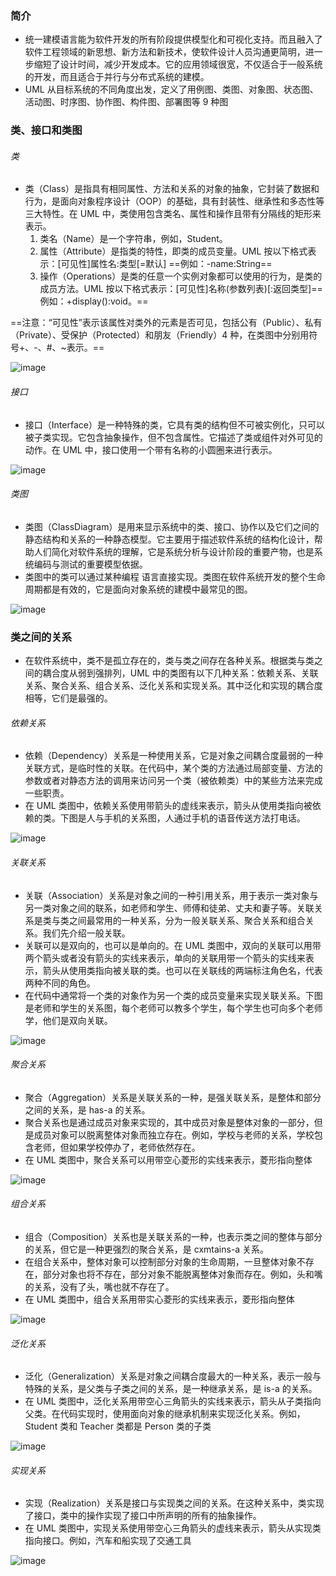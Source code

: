 ### 简介
- 统一建模语言能为软件开发的所有阶段提供模型化和可视化支持。而且融入了软件工程领域的新思想、新方法和新技术，使软件设计人员沟通更简明，进一步缩短了设计时间，减少开发成本。它的应用领域很宽，不仅适合于一般系统的开发，而且适合于并行与分布式系统的建模。
- UML 从目标系统的不同角度出发，定义了用例图、类图、对象图、状态图、活动图、时序图、协作图、构件图、部署图等 9 种图
### 类、接口和类图
###### 类
- 类（Class）是指具有相同属性、方法和关系的对象的抽象，它封装了数据和行为，是面向对象程序设计（OOP）的基础，具有封装性、继承性和多态性等三大特性。在 UML 中，类使用包含类名、属性和操作且带有分隔线的矩形来表示。
    1. 类名（Name）是一个字符串，例如，Student。
    2. 属性（Attribute）是指类的特性，即类的成员变量。UML 按以下格式表示：[可见性]属性名:类型[=默认]
==例如：-name:String==
    3. 操作（Operations）是类的任意一个实例对象都可以使用的行为，是类的成员方法。UML 按以下格式表示：[可见性]名称(参数列表)[:返回类型]==例如：+display():void。==

==注意：“可见性”表示该属性对类外的元素是否可见，包括公有（Public）、私有（Private）、受保护（Protected）和朋友（Friendly）4 种，在类图中分别用符号+、-、#、~表示。==

![image](http://c.biancheng.net/uploads/allimg/181112/3-1Q1121K933555.gif)
###### 接口
- 接口（Interface）是一种特殊的类，它具有类的结构但不可被实例化，只可以被子类实现。它包含抽象操作，但不包含属性。它描述了类或组件对外可见的动作。在 UML 中，接口使用一个带有名称的小圆圈来进行表示。

![image](http://c.biancheng.net/uploads/allimg/181112/3-1Q1121K9493J.gif)
###### 类图
- 类图（ClassDiagram）是用来显示系统中的类、接口、协作以及它们之间的静态结构和关系的一种静态模型。它主要用于描述软件系统的结构化设计，帮助人们简化对软件系统的理解，它是系统分析与设计阶段的重要产物，也是系统编码与测试的重要模型依据。
- 类图中的类可以通过某种编程 语言直接实现。类图在软件系统开发的整个生命周期都是有效的，它是面向对象系统的建模中最常见的图。

![image](http://c.biancheng.net/uploads/allimg/181112/3-1Q1121P6195T.gif)
### 类之间的关系
- 在软件系统中，类不是孤立存在的，类与类之间存在各种关系。根据类与类之间的耦合度从弱到强排列，UML 中的类图有以下几种关系：依赖关系、关联关系、聚合关系、组合关系、泛化关系和实现关系。其中泛化和实现的耦合度相等，它们是最强的。
###### 依赖关系
- 依赖（Dependency）关系是一种使用关系，它是对象之间耦合度最弱的一种关联方式，是临时性的关联。在代码中，某个类的方法通过局部变量、方法的参数或者对静态方法的调用来访问另一个类（被依赖类）中的某些方法来完成一些职责。
- 在 UML 类图中，依赖关系使用带箭头的虚线来表示，箭头从使用类指向被依赖的类。下图是人与手机的关系图，人通过手机的语音传送方法打电话。

![image](http://c.biancheng.net/uploads/allimg/181112/3-1Q1121PA2Y5.gif)
###### 关联关系
- 关联（Association）关系是对象之间的一种引用关系，用于表示一类对象与另一类对象之间的联系，如老师和学生、师傅和徒弟、丈夫和妻子等。关联关系是类与类之间最常用的一种关系，分为一般关联关系、聚合关系和组合关系。我们先介绍一般关联。
- 关联可以是双向的，也可以是单向的。在 UML 类图中，双向的关联可以用带两个箭头或者没有箭头的实线来表示，单向的关联用带一个箭头的实线来表示，箭头从使用类指向被关联的类。也可以在关联线的两端标注角色名，代表两种不同的角色。
- 在代码中通常将一个类的对象作为另一个类的成员变量来实现关联关系。下图是老师和学生的关系图，每个老师可以教多个学生，每个学生也可向多个老师学，他们是双向关联。

![image](http://c.biancheng.net/uploads/allimg/181112/3-1Q1121Q5115Q.gif)
###### 聚合关系
- 聚合（Aggregation）关系是关联关系的一种，是强关联关系，是整体和部分之间的关系，是 has-a 的关系。
- 聚合关系也是通过成员对象来实现的，其中成员对象是整体对象的一部分，但是成员对象可以脱离整体对象而独立存在。例如，学校与老师的关系，学校包含老师，但如果学校停办了，老师依然存在。
- 在 UML 类图中，聚合关系可以用带空心菱形的实线来表示，菱形指向整体

![image](http://c.biancheng.net/uploads/allimg/181112/3-1Q1121Q541410.gif)
###### 组合关系
- 组合（Composition）关系也是关联关系的一种，也表示类之间的整体与部分的关系，但它是一种更强烈的聚合关系，是 cxmtains-a 关系。
- 在组合关系中，整体对象可以控制部分对象的生命周期，一旦整体对象不存在，部分对象也将不存在，部分对象不能脱离整体对象而存在。例如，头和嘴的关系，没有了头，嘴也就不存在了。
- 在 UML 类图中，组合关系用带实心菱形的实线来表示，菱形指向整体

![image](http://c.biancheng.net/uploads/allimg/181112/3-1Q1121QFD27.gif)
###### 泛化关系
- 泛化（Generalization）关系是对象之间耦合度最大的一种关系，表示一般与特殊的关系，是父类与子类之间的关系，是一种继承关系，是 is-a 的关系。
- 在 UML 类图中，泛化关系用带空心三角箭头的实线来表示，箭头从子类指向父类。在代码实现时，使用面向对象的继承机制来实现泛化关系。例如，Student 类和 Teacher 类都是 Person 类的子类

![image](http://c.biancheng.net/uploads/allimg/181112/3-1Q1121Q62C57.gif)
###### 实现关系
- 实现（Realization）关系是接口与实现类之间的关系。在这种关系中，类实现了接口，类中的操作实现了接口中所声明的所有的抽象操作。
- 在 UML 类图中，实现关系使用带空心三角箭头的虚线来表示，箭头从实现类指向接口。例如，汽车和船实现了交通工具

![image](http://c.biancheng.net/uploads/allimg/181112/3-1Q1121QI4317.gif)